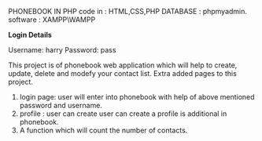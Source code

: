 PHONEBOOK IN PHP
code in  : HTML,CSS,PHP
DATABASE : phpmyadmin.
software : XAMPP\WAMPP

**Login Details**

Username: harry
Password: pass

 This project is of phonebook web application which will help to create, update, delete and modefy your contact list.
 Extra added pages to this project.
 1. login page:
 user will enter into phonebook with help of above mentioned password and username.
 2. profile :
 user can create user can create a profile is additional in phonebook.
 3. A function which will count the number of contacts.
 
